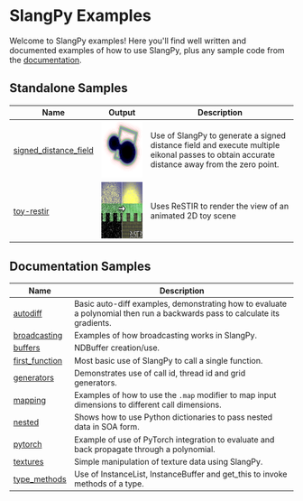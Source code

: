 # SlangPy Examples

Welcome to SlangPy examples! Here you'll find well written and documented examples of how to use SlangPy, plus any sample code from the [documentation](https://slangpy.shader-slang.org).

## Standalone Samples

| Name                                                                              | Output                                                        | Description                                                                                                                                                                                                                                           |
| -------                                                                           | ------------                                                  | -----------------------------------------                                                                                                                                                                                                             |
| [signed_distance_field](signed_distance_field/readme.md)                          | <img src="signed_distance_field/output.png" height="100">     | Use of SlangPy to generate a signed distance field and execute multiple eikonal passes to obtain accurate distance away from the zero point.                                                                                                          |
| [toy-restir](toy-restir/README.md)                                                | <img src="toy-restir/toy-restir.png" height="100">            | Uses ReSTIR to render the view of an animated 2D toy scene                                                                                                                                                                                            |


## Documentation Samples

| Name                                                                              | Description                                                                                                                                                                                                                                           |
| -------                                                                           | -----------------------------------------                                                                                                                                                                                                             |
| [autodiff](https://slangpy.shader-slang.org/en/latest/autodiff.html)              | Basic auto-diff examples, demonstrating how to evaluate a polynomial then run a backwards pass to calculate its gradients.                                                                                                                            |
| [broadcasting](https://slangpy.shader-slang.org/en/latest/broadcasting.html)      | Examples of how broadcasting works in SlangPy.                                                                                                                                                                                                        |
| [buffers](https://slangpy.shader-slang.org/en/latest/buffers.html)                | NDBuffer creation/use.                                                                                                                                                                                                                                |
| [first_function](https://slangpy.shader-slang.org/en/latest/firstfunctions.html)  | Most basic use of SlangPy to call a single function.                                                                                                                                                                                                  |
| [generators](https://slangpy.shader-slang.org/en/latest/generators.html)          | Demonstrates use of call id, thread id and grid generators.                                                                                                                                                                                           |
| [mapping](https://slangpy.shader-slang.org/en/latest/mapping.html)                | Examples of how to use the ``.map`` modifier to map input dimensions to different call dimensions.                                                                                                                                                    |
| [nested](https://slangpy.shader-slang.org/en/latest/nested.html)                  | Shows how to use Python dictionaries to pass nested data in SOA form.                                                                                                                                                                                 |
| [pytorch](https://slangpy.shader-slang.org/en/latest/pytorch.html)                | Example of use of PyTorch integration to evaluate and back propagate through a polynomial.                                                                                                                                                            |
| [textures](https://slangpy.shader-slang.org/en/latest/textures.html)              | Simple manipulation of texture data using SlangPy.                                                                                                                                                                                                    |
| [type_methods](https://slangpy.shader-slang.org/en/latest/typemethods.html)       | Use of InstanceList, InstanceBuffer and get_this to invoke methods of a type.                                                                                                                                                                         |




